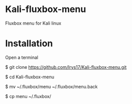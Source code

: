 # Kali-fluxbox-menu
Fluxbox menu for Kali linux

# Installation

Open a terminal

$ git clone https://github.com/Irys17/Kali-fluxbox-menu.git

$ cd Kali-fluxbox-menu

$ mv ~/.fluxbox/menu ~/.fluxbox/menu.back

$ cp menu ~/.fluxbox/

